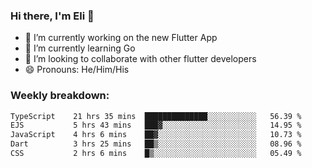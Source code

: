 ### Hi there, I'm Eli 👋
- 🔭 I’m currently working on the new Flutter App
- 🌱 I’m currently learning Go
- 🦄 I’m looking to collaborate with other flutter developers
- 😄 Pronouns: He/Him/His

### Weekly breakdown:
<!--START_SECTION:waka-->

```txt
TypeScript    21 hrs 35 mins  ██████████████░░░░░░░░░░░   56.39 %
EJS           5 hrs 43 mins   ███▓░░░░░░░░░░░░░░░░░░░░░   14.95 %
JavaScript    4 hrs 6 mins    ██▓░░░░░░░░░░░░░░░░░░░░░░   10.73 %
Dart          3 hrs 25 mins   ██▒░░░░░░░░░░░░░░░░░░░░░░   08.96 %
CSS           2 hrs 6 mins    █▒░░░░░░░░░░░░░░░░░░░░░░░   05.49 %
```

<!--END_SECTION:waka-->
